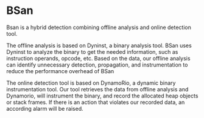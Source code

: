 # BSan 

Bsan is a hybrid detection combining offline analysis and online detection tool. 

The offline analysis is based on Dyninst, a binary analysis tool. BSan uses Dyninst to analyze the binary to get the needed information, such as instruction operands, opcode, etc. Based on the data, our offline analysis can identify unnecessary detection, propagation, and instrumentation to reduce the performance overhead of BSan

The online detection tool is based on DynamoRio, a dynamic binary instrumentation tool. Our tool retrieves the data from offline analysis and Dynamorio, will instrument the binary, and record the allocated heap objects or stack frames. If there is an action that violates our recorded data, an according alarm will be raised.

